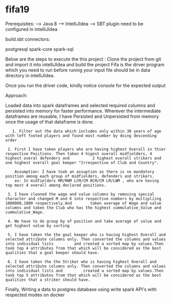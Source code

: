 # fifa19


Prerequisites:
--> Java 8 --> IntelliJIdea --> SBT plugin need to be configured in intelliJIdea

build.sbt connectors:

postgresql 
spark-core
spark-sql



Below are the steps to execute the this project :
Clone the project from git and import it into intelliJIdea and build the project
Fifa is the driver program which you need to run before runnig your input file should be in data directory in intelliJIdea.

Once you run the driver code, kindly notice console for the expected output

Approach: 

Loaded data into spark dataframes and selected required columns and persisted into memory for faster performance. Wherever the intermediate dataframes are reusable, I have Persisted and Unpersisted from memory once the usage of that dataframe is done.

	   1. Filter out the data which includes only within 30 years of age with left footed players and found most number by doing descending order

     2. First I have taken players who are having highest Overall in thier respective Positions. Then taken 4 higest overall midfielders, 4 highest overal defenders and          2 highest overall strikers and one highest overall goal keeper "Irrespective of Club and Country".
		
		Assumption: I have took an assuption as there is no mandatory position among each group of midfielders, defenders and strikers.
		ex: In midfielders RM/RWM LCM/CM RCM/CM LM/LWM , who are having top most 4 overall among declared positions.

     3. I have cleaned the wage and value columns by removing special character and changed M and K into respective numbers by multipliing 1000000,1000 respectively.And        taken average of Wage and value columns and taken the Club who has the highest cummulative_Value and cummulative_Wage.
     
     4. We have to do group by of position and take average of value and get highest value by sorting
     
     5. I have taken the the goal keeper who is having highest Overall and selected attribute columns only. Then converted the columns and values into individual lists         and created a sorted map by values.Then took top 4 attributes from that which will be considered as the best qualities that a goal keeper should have.
     
     6. I have taken the the Striker who is having highest Overall and selected attribute columns only. Then converted the columns and values into individual lists and         created a sorted map by values.Then took top 5 attributes from that which will be considered as the best qualities that a striker should have.
     
    
Finally, Writing a data to postgres database using write spark API's with respected modes on docker

